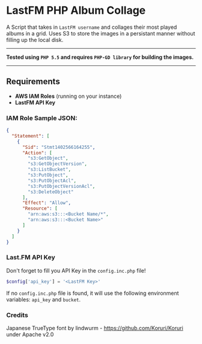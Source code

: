 # LastFM PHP Album Collage

A Script that takes in `LastFM username` and collages their most played albums in a grid.
Uses S3 to store the images in a persistant manner without filling up the local disk.

---

**Tested using `PHP 5.5` and requires `PHP-GD library` for building the images.**

---

## Requirements

* **AWS IAM Roles** (running on your instance)
* **LastFM API Key**

### IAM Role Sample JSON:

```json
{
  "Statement": [
    {
      "Sid": "Stmt1402566164255",
      "Action": [
        "s3:GetObject",
        "s3:GetObjectVersion",
        "s3:ListBucket",
        "s3:PutObject",
        "s3:PutObjectAcl",
        "s3:PutObjectVersionAcl",
        "s3:DeleteObject"
      ],
      "Effect": "Allow",
      "Resource": [
        "arn:aws:s3:::<Bucket Name/*",
        "arn:aws:s3:::<Bucket Name>"
      ]
    }
  ]
}
```

### Last.FM API Key

Don't forget to fill you API Key in the `config.inc.php` file!

```php
$config['api_key'] = '<LastFM Key>'
```

If no `config.inc.php` file is found, it will use the following environment variables: `api_key` and `bucket`.

### Credits
Japanese TrueType font by lindwurm - https://github.com/Koruri/Koruri under Apache v2.0
